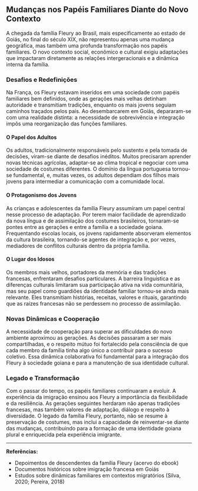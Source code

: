 ## Mudanças nos Papéis Familiares Diante do Novo Contexto

A chegada da família Fleury ao Brasil, mais especificamente ao estado de Goiás, no final do século XIX, não representou apenas uma mudança geográfica, mas também uma profunda transformação nos papéis familiares. O novo contexto social, econômico e cultural exigiu adaptações que impactaram diretamente as relações intergeracionais e a dinâmica interna da família.

### Desafios e Redefinições

Na França, os Fleury estavam inseridos em uma sociedade com papéis familiares bem definidos, onde as gerações mais velhas detinham autoridade e transmitiam tradições, enquanto os mais jovens seguiam caminhos traçados pelos pais. Ao desembarcarem em Goiás, depararam-se com uma realidade distinta: a necessidade de sobrevivência e integração impôs uma reorganização das funções familiares.

#### O Papel dos Adultos

Os adultos, tradicionalmente responsáveis pelo sustento e pela tomada de decisões, viram-se diante de desafios inéditos. Muitos precisaram aprender novas técnicas agrícolas, adaptar-se ao clima tropical e negociar com uma sociedade de costumes diferentes. O domínio da língua portuguesa tornou-se fundamental, e, muitas vezes, os adultos dependiam dos filhos mais jovens para intermediar a comunicação com a comunidade local.

#### O Protagonismo dos Jovens

As crianças e adolescentes da família Fleury assumiram um papel central nesse processo de adaptação. Por terem maior facilidade de aprendizado da nova língua e de assimilação dos costumes brasileiros, tornaram-se pontes entre as gerações e entre a família e a sociedade goiana. Frequentando escolas locais, os jovens rapidamente absorveram elementos da cultura brasileira, tornando-se agentes de integração e, por vezes, mediadores de conflitos culturais dentro da própria família.

#### O Lugar dos Idosos

Os membros mais velhos, portadores da memória e das tradições francesas, enfrentaram desafios particulares. A barreira linguística e as diferenças culturais limitaram sua participação ativa na vida comunitária, mas seu papel como guardiões da identidade familiar tornou-se ainda mais relevante. Eles transmitiam histórias, receitas, valores e rituais, garantindo que as raízes francesas não se perdessem no processo de assimilação.

### Novas Dinâmicas e Cooperação

A necessidade de cooperação para superar as dificuldades do novo ambiente aproximou as gerações. As decisões passaram a ser mais compartilhadas, e o respeito mútuo foi fortalecido pela consciência de que cada membro da família tinha algo único a contribuir para o sucesso coletivo. Essa dinâmica colaborativa foi fundamental para a integração dos Fleury à sociedade goiana e para a manutenção de sua identidade cultural.

### Legado e Transformação

Com o passar do tempo, os papéis familiares continuaram a evoluir. A experiência da imigração ensinou aos Fleury a importância da flexibilidade e da resiliência. As gerações seguintes herdaram não apenas tradições francesas, mas também valores de adaptação, diálogo e respeito à diversidade. O legado da família Fleury, portanto, não se resume à preservação de costumes, mas inclui a capacidade de reinventar-se diante das mudanças, contribuindo para a formação de uma identidade goiana plural e enriquecida pela experiência imigrante.

---

**Referências:**

- Depoimentos de descendentes da família Fleury (acervo do ebook)
- Documentos históricos sobre imigração francesa em Goiás
- Estudos sobre dinâmicas familiares em contextos migratórios (Silva, 2020; Pereira, 2018)